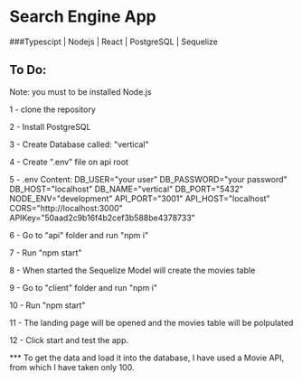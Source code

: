 # Search Engine App

###Typescipt | Nodejs | React | PostgreSQL | Sequelize

## To Do:

Note: you must to be installed Node.js

1 - clone the repository

2 - Install PostgreSQL

3 - Create Database called: "vertical"

4 - Create ".env" file on api root

5 - .env Content:
        DB_USER="your user" 
        DB_PASSWORD="your password" 
        DB_HOST="localhost" 
        DB_NAME="vertical" 
        DB_PORT="5432" 
        NODE_ENV="development" 
        API_PORT="3001" API_HOST="localhost" 
        CORS="http://localhost:3000" 
        APIKey="50aad2c9b16f4b2cef3b588be4378733"

6 - Go to "api" folder and run "npm i"

7 - Run "npm start"

8 - When started the Sequelize Model will create the movies table

9 - Go to "client" folder and run "npm i"

10 - Run "npm start"

11 - The landing page will be opened and the movies table will be polpulated

12 - Click start and test the app.

*** To get the data and load it into the database, I have used a Movie API, from which I have taken only 100.

